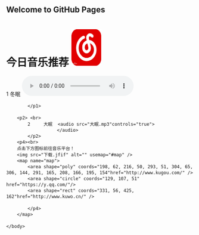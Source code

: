 ## Welcome to GitHub Pages


<html>
	<head>
		<meta charset="utf-8">
		<title>音乐推荐</title>
	    <style type="text/css">
	    	body {
	    	    /* ********** BEGIN ********** */
	    	    /*设置背景图片*/
	    	    background-image: url("https://www.educoder.net/attachments/download/211106")
	    	    /*设置背景图片模式*/
	    	    /* ********** END ********** */
	    	}
	    	div {
	    	    width: 90%;
	    	    height: 100%;
	    	    margin: auto;
	    	}
	    </style>
	</head>
	<body>
		<h1>今日音乐推荐
        <img src="1.jpg" width="80px" alt="网易云logo">
		</h1>
		<p1>
			1     冬眠  <audio controls="controls" autoplay="true" loop>
			         你的浏览器不支持<code>audio</code>元素!
					 <source src="冬眠.ogg" type="audio/ogg"> 
					 <source src="冬眠.mp3" type="audio/mp3">
					 </audio>
			
			</p1>
		
		<p2> <br>
			2     大眠  <audio src="大眠.mp3"controls="true">
				       </audio>
			</p2>
	    <p4><br>
		点击下方图标前往音乐平台！
		<img src="下载.jfif" alt="" usemap="#map" />
		<map name="map">
		    <area shape="poly" coords="198, 62, 216, 50, 293, 51, 304, 65, 306, 144, 291, 165, 208, 166, 195, 154"href="http://www.kugou.com/" />
		    <area shape="circle" coords="129, 107, 51" href="https://y.qq.com/"/>
		    <area shape="rect" coords="331, 56, 425, 162"href="http://www.kuwo.cn/" />
			
			</p4>
		</map>
	
	</body> 
</html>
